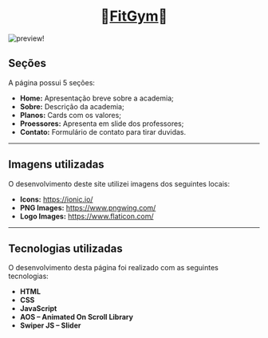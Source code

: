 <h1 align="center">💪<a href="https://leonardolinton.github.io/fitgym/">FitGym</a>💪</h1>

![preview!](https://user-images.githubusercontent.com/109364804/204933292-4019cf16-d301-4169-abfc-7d3561944d86.png)


<h2>Seções</h2>

A página possui 5 seções:

- **Home:** Apresentação breve sobre a academia;
- **Sobre:** Descrição da academia;
- **Planos:** Cards com os valores;
- **Proessores:** Apresenta em slide dos professores;
- **Contato:** Formulário de contato para tirar duvidas.
---
<h2>Imagens utilizadas</h2>

O desenvolvimento deste site utilizei imagens dos seguintes locais:

- **Icons:** https://ionic.io/
- **PNG Images:** https://www.pngwing.com/
- **Logo Images:** https://www.flaticon.com/
---
<h2>Tecnologias utilizadas</h2>

O desenvolvimento desta página foi realizado com as seguintes tecnologias:

- **HTML**
- **CSS**
- **JavaScript**
- **AOS – Animated On Scroll Library**
- **Swiper JS – Slider**
